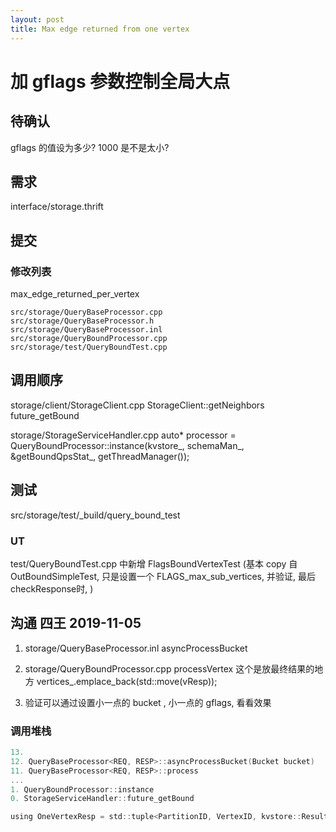 ```yaml
---
layout: post
title: Max edge returned from one vertex
---
```


# 加 gflags 参数控制全局大点

## 待确认
gflags 的值设为多少? 1000 是不是太小?

## 需求

interface/storage.thrift

## 提交
### 修改列表
max_edge_returned_per_vertex

```shell
src/storage/QueryBaseProcessor.cpp
src/storage/QueryBaseProcessor.h
src/storage/QueryBaseProcessor.inl
src/storage/QueryBoundProcessor.cpp
src/storage/test/QueryBoundTest.cpp
```

## 调用顺序
storage/client/StorageClient.cpp 
StorageClient::getNeighbors
future_getBound

storage/StorageServiceHandler.cpp
auto* processor = QueryBoundProcessor::instance(kvstore_,
                                                    schemaMan_,
                                                    &getBoundQpsStat_,
                                                    getThreadManager());
                                                    
## 测试
src/storage/test/_build/query_bound_test
### UT
test/QueryBoundTest.cpp 
中新增 FlagsBoundVertexTest 
(基本 copy 自 OutBoundSimpleTest, 只是设置一个 FLAGS_max_sub_vertices,
并验证, 最后checkResponse时, )
                                                    
## 沟通 四王 2019-11-05

1. storage/QueryBaseProcessor.inl 
    asyncProcessBucket

2. storage/QueryBoundProcessor.cpp
    processVertex
    这个是放最终结果的地方
    vertices_.emplace_back(std::move(vResp));
    
1. 验证可以通过设置小一点的 bucket , 小一点的 gflags, 看看效果
    
### 调用堆栈


```c
13. 
12. QueryBaseProcessor<REQ, RESP>::asyncProcessBucket(Bucket bucket)
11. QueryBaseProcessor<REQ, RESP>::process
...
1. QueryBoundProcessor::instance
0. StorageServiceHandler::future_getBound
```


```c
using OneVertexResp = std::tuple<PartitionID, VertexID, kvstore::ResultCode>;
```